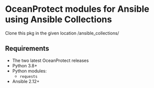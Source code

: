 
# OceanProtect modules for Ansible using Ansible Collections

Clone this pkg in the given location <Default Ansible Collection Location>/ansible_collections/



## Requirements

- The two latest OceanProtect releases
- Python 3.8+
- Python modules:
  - `requests`
- Ansible 2.12+



